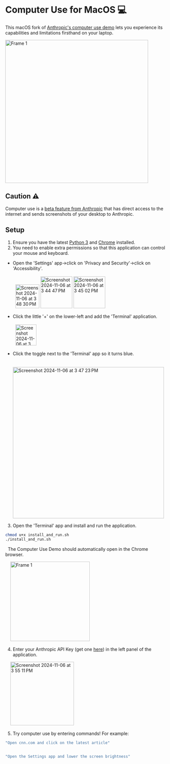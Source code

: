 # Computer Use for MacOS 💻
This macOS fork of [Anthropic's computer use demo](https://github.com/anthropics/anthropic-quickstarts/tree/main/computer-use-demo) lets you experience its capabilities and limitations firsthand on your laptop.

<img height="450" alt="Frame 1" src="https://github.com/user-attachments/assets/d1a4e615-ef1c-4045-a3d3-a4b38b636994">

## Caution ⚠️
Computer use is a [beta feature from Anthropic](https://docs.anthropic.com/en/docs/build-with-claude/computer-use) that has direct access to the internet and sends screenshots of your desktop to Anthropic. 

## Setup
1. Ensure you have the latest [Python 3](https://www.python.org/downloads/) and [Chrome](https://www.google.com/chrome/dr/download/) installed.
2. You need to enable extra permissions so that this application can control your mouse and keyboard.  
* Open the 'Settings' app->click on 'Privacy and Security'->click on 'Accessibility'.</br></br>
&nbsp;&nbsp;<img width="75" alt="Screenshot 2024-11-06 at 3 48 30 PM" src="https://github.com/user-attachments/assets/67de19cc-cf7b-448c-a02c-52304e8d43f3">&nbsp;<img height="100" alt="Screenshot 2024-11-06 at 3 44 47 PM" src="https://github.com/user-attachments/assets/59c325d7-4e43-4272-8ac0-76323cd9dba7">&nbsp;<img height="100" alt="Screenshot 2024-11-06 at 3 45 02 PM" src="https://github.com/user-attachments/assets/eb497da7-e8c2-45a2-82c5-c6ceb49dee54">

* Click the little '+' on the lower-left and add the 'Terminal' application.</br></br>
&nbsp;&nbsp;<img width="66" alt="Screenshot 2024-11-06 at 3 46 28 PM" src="https://github.com/user-attachments/assets/87a10818-7f7d-4130-8e21-688815a21124">

* Click the toggle next to the 'Terminal' app so it turns blue.</br></br>
&nbsp;&nbsp;<img width="476" alt="Screenshot 2024-11-06 at 3 47 23 PM" src="https://github.com/user-attachments/assets/67e1a154-38bb-4c1b-9692-ccd382f4d470">


3. Open the 'Terminal' app and install and run the application.
```bash
chmod u+x install_and_run.sh
./install_and_run.sh
```
&nbsp;&nbsp;The Computer Use Demo should automatically open in the Chrome browser.

&nbsp;&nbsp;&nbsp;&nbsp;<img height="250" alt="Frame 1" src="https://github.com/user-attachments/assets/d1a4e615-ef1c-4045-a3d3-a4b38b636994">

4. Enter your Anthropic API Key (get one [here](https://console.anthropic.com/settings/keys)) in the left panel of the application.

&nbsp;&nbsp;&nbsp;&nbsp;<img height="200" alt="Screenshot 2024-11-06 at 3 55 11 PM" src="https://github.com/user-attachments/assets/9fb5ebbb-577e-4c1d-ab85-8fd876cfb2b8">

5. Try computer use by entering commands!
For example:
```bash
"Open cnn.com and click on the latest article"


"Open the Settings app and lower the screen brightness"
```


 


